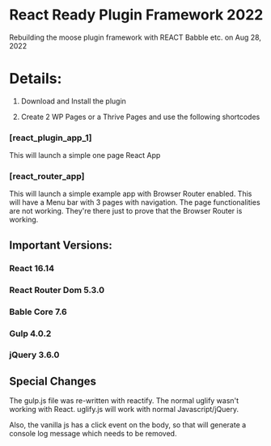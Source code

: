 # React Ready Plugin Framework 2022

Rebuilding the moose plugin framework with REACT Babble etc. on Aug 28, 2022

# Details:

1. Download and Install the plugin

2. Create 2 WP Pages or a Thrive Pages and use the following shortcodes

### [react_plugin_app_1]

This will launch a simple one page React App

### [react_router_app]

This will launch a simple example app with Browser Router enabled. This will have
a Menu bar with 3 pages with navigation. The page functionalities are not working.
They're there just to prove that the Browser Router is working.

## Important Versions:

### React 16.14

### React Router Dom 5.3.0

### Bable Core 7.6

### Gulp 4.0.2

### jQuery 3.6.0

## Special Changes

The gulp.js file was re-written with reactify. The normal uglify wasn't working with React.
uglify.js will work with normal Javascript/jQuery.

Also, the vanilla js has a click event on the body, so that will generate a console log message which
needs to be removed.
